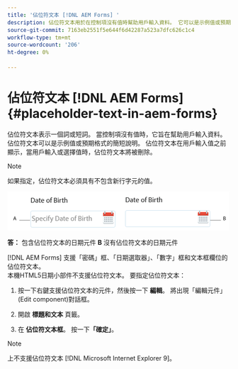 ```yaml
---
title: '佔位符文本 [!DNL AEM Forms] '
description: 佔位符文本用於在控制項沒有值時幫助用戶輸入資料。 它可以是示例值或預期格式的簡短說明。
source-git-commit: 7163eb2551f5e644f6d42287a523a7dfc626c1c4
workflow-type: tm+mt
source-wordcount: '206'
ht-degree: 0%

---
```



# 佔位符文本 [!DNL AEM Forms] {#placeholder-text-in-aem-forms}

佔位符文本表示一個詞或短詞。 當控制項沒有值時，它旨在幫助用戶輸入資料。 佔位符文本可以是示例值或預期格式的簡短說明。 佔位符文本在用戶輸入值之前顯示，當用戶輸入或選擇值時，佔位符文本將被刪除。

>[!NOTE]
>
>如果指定，佔位符文本必須具有不包含新行字元的值。

![包含和不包含佔位符文本的日期元件](assets/dat-picker-place-holder-text.png)

**答：** 包含佔位符文本的日期元件 **B** 沒有佔位符文本的日期元件

[!DNL AEM Forms] 支援「密碼」框、「日期選取器」、「數字」框和文本框欄位的佔位符文本。\
本機HTML5日期小部件不支援佔位符文本。 要指定佔位符文本：

1. 按一下右鍵支援佔位符文本的元件，然後按一下 **編輯**。 將出現「編輯元件」(Edit component)對話框。

1. 開啟 **標題和文本** 頁籤。
1. 在 **佔位符文本框**。 按一下&#x200B;**「確定」**。

>[!NOTE]
>
>上不支援佔位符文本 [!DNL Microsoft Internet Explorer 9]。

